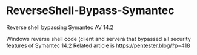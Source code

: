 # ReverseShell-Bypass-Symantec
Reverse shell bypassing Symantec AV 14.2

Windows reverse shell code (client and serverà that bypassed all security features of Symantec 14.2
Related article is https://pentester.blog/?p=418

